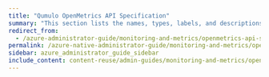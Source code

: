 ```yaml
---
title: "Qumulo OpenMetrics API Specification"
summary: "This section lists the names, types, labels, and descriptions for the metrics that Qumulo Core 5.3.0 (and higher) emits in OpenMetrics API format."
redirect_from:
  - /azure-administrator-guide/monitoring-and-metrics/openmetrics-api-specification.html
permalink: /azure-native-administrator-guide/monitoring-and-metrics/openmetrics-api-specification.html
sidebar: azure_administrator_guide_sidebar
include_content: content-reuse/admin-guides/monitoring-and-metrics/openmetrics-api-specification.md
---
```


